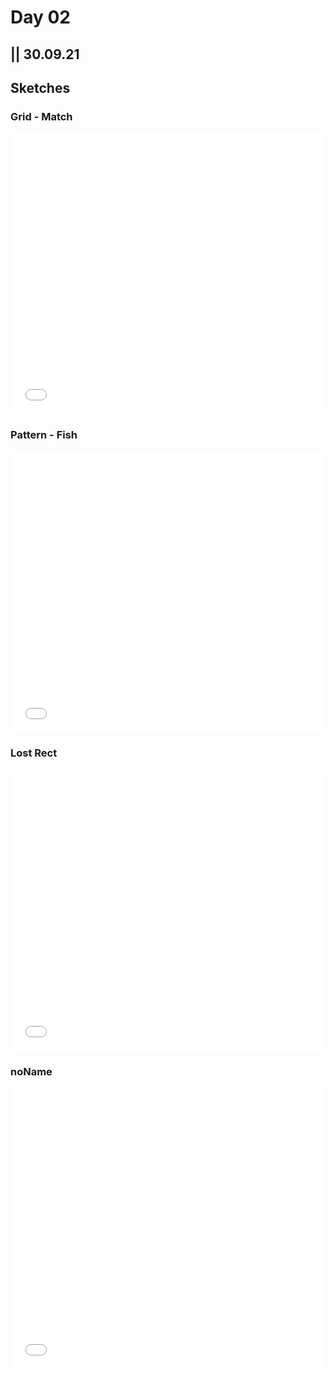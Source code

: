 # Day 02

## || 30.09.21

## Sketches

### Grid - Match

<iframe src="../content/day02/01/embed.html" width="100%" height="450" frameborder="no"></iframe>

### Pattern - Fish

<iframe src="../content/day02/02/embed.html" width="100%" height="450" frameborder="no"></iframe>

### Lost Rect

<iframe src="../content/day02/03/embed.html" width="100%" height="450" frameborder="no"></iframe>

### noName

<iframe src="../content/day02/04/embed.html" width="100%" height="450" frameborder="no"></iframe>
